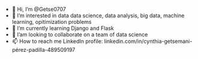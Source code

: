 - 👋 Hi, I’m @Getse0707
- 👀 I’m interested in data data science, data 
analysis, big data, machine learning, opitimization problems 
- 🌱 I’m currently learning Django and Flask 
- 💞️ I’am looking to collaborate on a team of data science 
- 📫 How to reach me 
    LinkedIn profile: linkedin.com/in/cynthia-getsemani-pérez-padilla-489509197

<!---
Getse0707/Getse0707 is a ✨ special ✨ repository because its `README.md` (this file) appears on your GitHub profile.
You can click the Preview link to take a look at your changes.
--->
